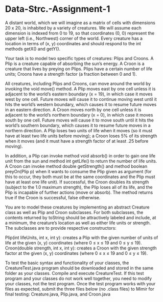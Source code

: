 # Data-Strc.-Assignment-1

A distant world, which we will imagine as a matrix of cells with dimensions 20 x 20, is inhabited by a variety of creatures. We will assume each dimension is indexed from 0 to 19, so that coordinates (0, 0) represent the upper left (i.e., Northwest) corner of the world. Every creature has a location in terms of (x, y) coordinates and should respond to the int methods getX() and getY().

Your task is to model two specific types of creatures: Plips and Croons. A Plip is a creature capable of absorbing the sun’s energy. A Croon is a creature that lives by preying on Plips. Plips have a certain number of life units; Croons have a strength factor (a fraction between 0 and 1).

All creatures, including Plips and Croons, can move around the world by invoking the void move() method. A Plip moves east by one cell unless it is adjacent to the world’s eastern boundary (x = 19), in which case it moves west by one cell. Future moves will cause it to continue moving west until it hits the world’s western boundary, which causes it to resume future moves in an eastern direction. A Croon moves north by one cell unless it is adjacent to the world’s northern boundary (x = 0), in which case it moves south by one cell. Future moves will cause it to move south until it hits the world’s southern boundary, which causes it to resume future moves in a northern direction. A Plip loses two units of life when it moves (so it must have at least two life units before moving); a Croon loses 5% of its strength when it moves (and it must have a strength factor of at least .25 before moving).

In addition, a Plip can invoke method void absorb() in order to gain one life unit from the sun and method int getLife() to return the number of life units. A Croon can invoke method double getStrength() and method boolean preyOn(Plip p) when it wants to consume the Plip given as argument (for this to occur, they both must be at the same coordinates and the Plip must have at least one life unit). If successful, the Croon doubles its strength (subject to the 1.0 maximum strength), the Plip loses all of its life, and the Plip is incapable of further actions (move or absorb). The method returns true if the Croon is successful, false otherwise.

You are to model these creatures by implementing an abstract Creature class as well as Plip and Croon subclasses. For both subclasses, the contents returned by toString should be attractively labeled and include, at a minimum, the creature’s location as well as either life units or strength. The subclasses are to provide respective constructors:

Plip(int lifeUnits, int x, int y): creates a Plip with the given number of units of life at the given (x, y) coordinates (where 0 ≤ x ≤ 19 and 0 ≤ y ≤ 19).
Croon(double strength, int x, int y): creates a Croon with the given strength factor at the given (x, y) coordinates (where 0 ≤ x ≤ 19 and 0 ≤ y ≤ 19).

To test the basic syntax and functionality of your classes, the CreatureTest.java program should be downloaded and stored in the same folder as your classes. Compile and execute CreatureTest. If this test program and your classes do not work well together, you need to modify your classes, not the test program. Once the test program works with your files as expected, submit the three files below (no .class files) to Mimir for final testing: Creature.java, Plip.java, and Croon.java
